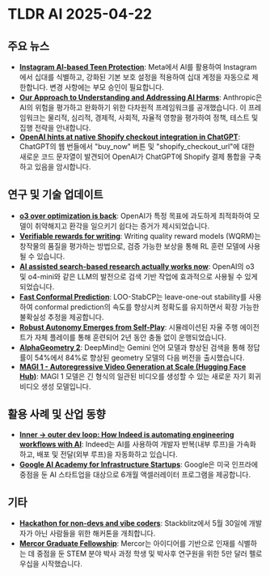 # TLDR AI 2025-04-22

## 주요 뉴스
*   **[Instagram AI-based Teen Protection](https://about.fb.com/news/2025/04/meta-parents-new-technology-enroll-teens-teen-accounts/?utm_source=tldrai)**: Meta에서 AI를 활용하여 Instagram에서 십대를 식별하고, 강화된 기본 보호 설정을 적용하여 십대 계정을 자동으로 제한합니다. 변경 사항에는 부모 승인이 필요합니다.
*   **[Our Approach to Understanding and Addressing AI Harms](https://www.anthropic.com/news/our-approach-to-understanding-and-addressing-ai-harms?utm_source=tldrai)**: Anthropic은 AI의 위험을 평가하고 완화하기 위한 다차원적 프레임워크를 공개했습니다. 이 프레임워크는 물리적, 심리적, 경제적, 사회적, 자율적 영향을 평가하여 정책, 테스트 및 집행 전략을 안내합니다.
*   **[OpenAI hints at native Shopify checkout integration in ChatGPT](https://threadreaderapp.com/thread/1914342031909916748.html?utm_source=tldrai)**: ChatGPT의 웹 번들에서 "buy\_now" 버튼 및 "shopify\_checkout\_url"에 대한 새로운 코드 문자열이 발견되어 OpenAI가 ChatGPT에 Shopify 결제 통합을 구축하고 있음을 암시합니다.

## 연구 및 기술 업데이트
*   **[o3 over optimization is back](https://www.interconnects.ai/p/openais-o3-over-optimization-is-back?utm_source=tldrai)**: OpenAI가 특정 목표에 과도하게 최적화하여 모델이 취약해지고 환각을 일으키기 쉽다는 증거가 제시되었습니다.
*   **[Verifiable rewards for writing](https://threadreaderapp.com/thread/1914334227534856420.html?utm_source=tldrai)**: Writing quality reward models (WQRM)는 창작물의 품질을 평가하는 방법으로, 검증 가능한 보상을 통해 RL 훈련 모델에 사용될 수 있습니다.
*   **[AI assisted search-based research actually works now](https://simonwillison.net/2025/Apr/21/ai-assisted-search/?utm_source=tldrai)**: OpenAI의 o3 및 o4-mini와 같은 LLM의 발전으로 검색 기반 작업에 효과적으로 사용될 수 있게 되었습니다.
*   **[Fast Conformal Prediction](https://arxiv.org/abs/2504.12189?utm_source=tldrai)**: LOO-StabCP는 leave-one-out stability를 사용하여 conformal prediction의 속도를 향상시켜 정확도를 유지하면서 확장 가능한 불확실성 추정을 제공합니다.
*   **[Robust Autonomy Emerges from Self-Play](https://arxiv.org/abs/2502.03349?utm_source=tldrai)**: 시뮬레이션된 자율 주행 에이전트가 자체 플레이를 통해 훈련되어 2년 동안 충돌 없이 운행되었습니다.
*   **[AlphaGeometry 2](https://arxiv.org/abs/2502.03544?utm_source=tldrai)**: DeepMind는 Gemini 언어 모델과 향상된 검색을 통해 정답률이 54%에서 84%로 향상된 geometry 모델의 다음 버전을 출시했습니다.
*   **[MAGI 1 - Autoregressive Video Generation at Scale (Hugging Face Hub)](https://huggingface.co/sand-ai/MAGI-1?utm_source=tldrai)**: MAGI 1 모델은 긴 형식의 일관된 비디오를 생성할 수 있는 새로운 자기 회귀 비디오 생성 모델입니다.

## 활용 사례 및 산업 동향
*   **[Inner → outer dev loop: How Indeed is automating engineering workflows with AI](https://streamyard.com/watch/hR22JaegR5Kk?&amp;utm_medium=sponsored&amp;utm_source=tldrnewsletter&amp;utm_campaign=livestream)**: Indeed는 AI를 사용하여 개발자 반복(내부 루프)을 가속화하고, 배포 및 전달(외부 루프)을 자동화하고 있습니다.
*   **[Google AI Academy for Infrastructure Startups](https://blog.google/feed/google-for-startups-ai-academy-america-infrastructure-apply/?utm_source=tldrai)**: Google은 미국 인프라에 중점을 둔 AI 스타트업을 대상으로 6개월 액셀러레이터 프로그램을 제공합니다.

## 기타
*   **[Hackathon for non-devs and vibe coders](https://hackathon.dev/?utm_source=tldrai)**: Stackblitz에서 5월 30일에 개발자가 아닌 사람들을 위한 해커톤을 개최합니다.
*   **[Mercor Graduate Fellowship](https://x.com/mercor_ai/status/1914164291315634191?utm_source=tldrai)**: Mercor는 아이디어를 기반으로 인재를 식별하는 데 중점을 둔 STEM 분야 박사 과정 학생 및 박사후 연구원을 위한 5만 달러 펠로우십을 시작했습니다.
